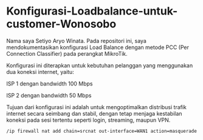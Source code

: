 # Konfigurasi-Loadbalance-untuk-customer-Wonosobo

Nama saya Setiyo Aryo Winata. Pada repositori ini, saya mendokumentasikan konfigurasi Load Balance dengan metode PCC (Per Connection Classifier) pada perangkat MikroTik.

Konfigurasi ini diterapkan untuk kebutuhan pelanggan yang menggunakan dua koneksi internet, yaitu:

ISP 1 dengan bandwidth 100 Mbps

ISP 2 dengan bandwidth 50 Mbps

Tujuan dari konfigurasi ini adalah untuk mengoptimalkan distribusi trafik internet secara seimbang dan stabil, dengan tetap menjaga kestabilan koneksi pada sesi tertentu seperti login, streaming, maupun VPN.


`/ip firewall nat
add chain=srcnat out-interface=WAN1 action=masquerade`



